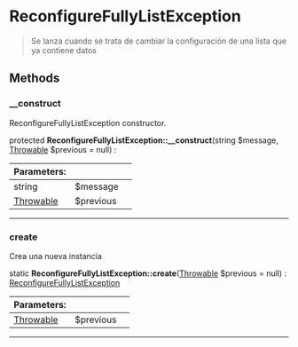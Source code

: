 
                                                                                                                                            
    
# ReconfigureFullyListException


> Se lanza cuando se trata de cambiar la configuración de una lista
que ya contiene datos
>
> 








## Methods

### __construct
ReconfigureFullyListException constructor.


protected **ReconfigureFullyListException::__construct**(string $message, [Throwable](../../../../Throwable.md) $previous = null) : 


|Parameters: | | |
| --- | --- | --- |
|string |$message |  |
|[Throwable](../../../../Throwable.md) |$previous |  |

---


### create
Crea una nueva instancia


static **ReconfigureFullyListException::create**([Throwable](../../../../Throwable.md) $previous = null) : [ReconfigureFullyListException](../../../../ReconfigureFullyListException.md)


|Parameters: | | |
| --- | --- | --- |
|[Throwable](../../../../Throwable.md) |$previous |  |

---


                                                                                                                                                                                                                                                                                                                                                                                                            
    
                                                                                                                                                                                                                                                                             
                
